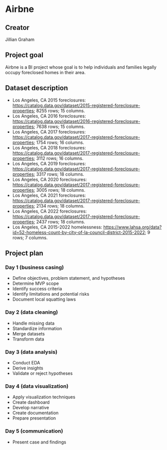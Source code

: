 # Airbne

## Creator
Jillian Graham

## Project goal
Airbne is a BI project whose goal is to help individuals and families legally occupy foreclosed homes in their area.

## Dataset description 
 * Los Angeles, CA 2015 foreclosures: https://catalog.data.gov/dataset/2015-registered-foreclosure-properties; 8255 rows; 15 columns.
 * Los Angeles, CA 2016 foreclosures: https://catalog.data.gov/dataset/2016-registered-foreclosure-properties; 7638 rows; 15 columns.
 * Los Angeles, CA 2017 foreclosures: https://catalog.data.gov/dataset/2017-registered-foreclosure-properties; 1754 rows; 16 columns.
 * Los Angeles, CA 2018 foreclosures: https://catalog.data.gov/dataset/2017-registered-foreclosure-properties; 3112 rows; 16 columns.
 * Los Angeles, CA 2019 foreclosures: https://catalog.data.gov/dataset/2017-registered-foreclosure-properties; 3317 rows; 18 columns.
 * Los Angeles, CA 2020 foreclosures: https://catalog.data.gov/dataset/2017-registered-foreclosure-properties; 3005 rows; 18 columns.
 * Los Angeles, CA 2021 foreclosures: https://catalog.data.gov/dataset/2017-registered-foreclosure-properties; 2134 rows; 18 columns.
 * Los Angeles, CA 2022 foreclosures: https://catalog.data.gov/dataset/2017-registered-foreclosure-properties; 2437 rows; 18 columns.
 * Los Angeles, CA 2015-2022 homelessness: https://www.lahsa.org/data?id=52-homeless-count-by-city-of-la-council-district-2015-2022; 9 rows; 7 columns.


## Project plan
### Day 1 (business casing)
* Define objectives, problem statement, and hypotheses
* Determine MVP scope
* Identify success criteria
* Identify limitations and potential risks
* Document local squatting laws 

### Day 2 (data cleaning)
* Handle missing data
* Standardize information
* Merge datasets
* Transform data

### Day 3 (data analysis)
* Conduct EDA
* Derive insights
* Validate or reject hypotheses

### Day 4 (data visualization)
* Apply visualization techniques
* Create dashboard
* Develop narrative
* Create documentation
* Prepare presentation

### Day 5 (communication)
* Present case and findings
